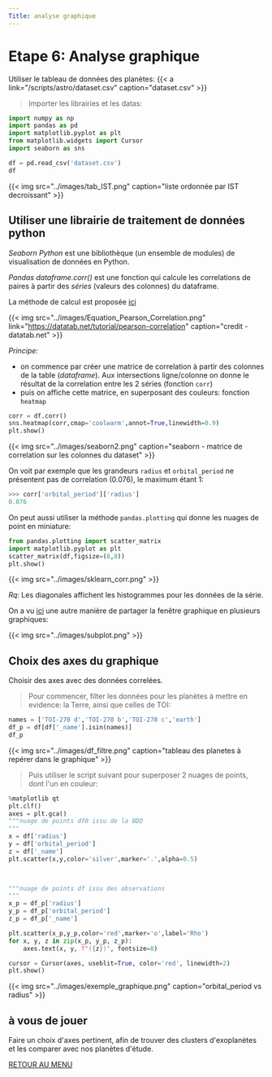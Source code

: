 ```yaml
---
Title: analyse graphique
---
```


# Etape 6: Analyse graphique
Utiliser le tableau de données des planètes: {{< a link="/scripts/astro/dataset.csv" caption="dataset.csv" >}}

> Importer les librairies et les datas:

```python
import numpy as np
import pandas as pd
import matplotlib.pyplot as plt
from matplotlib.widgets import Cursor
import seaborn as sns

df = pd.read_csv('dataset.csv')
df
```

{{< img src="../images/tab_IST.png" caption="liste ordonnée par IST decroissant" >}}

## Utiliser une librairie de traitement de données python
*Seaborn Python* est une bibliothèque (un ensemble de modules) de visualisation de données en Python. 

*Pandas dataframe.corr()* est une fonction qui calcule les correlations de paires à partir des *séries* (valeurs des colonnes) du dataframe.

La méthode de calcul est proposée [ici](https://datatab.net/tutorial/pearson-correlation)

{{< img src="../images/Equation_Pearson_Correlation.png" link="https://datatab.net/tutorial/pearson-correlation" caption="credit - datatab.net" >}}

*Principe:*

* on commence par créer une matrice de correlation à partir des colonnes de la table (*dataframe*). Aux intersections ligne/colonne on donne le résultat de la correlation entre les 2 séries (fonction `corr`)
* puis on affiche cette matrice, en superposant des couleurs: fonction `heatmap`

```python
corr = df.corr()
sns.heatmap(corr,cmap='coolwarm',annot=True,linewidth=0.9)
plt.show()
```

{{< img src="../images/seaborn2.png" caption="seaborn - matrice de correlation sur les colonnes du dataset" >}}

On voit par exemple que les grandeurs `radius` et `orbital_period` ne présentent pas de correlation (0.076), le maximum étant 1:

```python
>>> corr['orbital_period']['radius']
0.076
```

On peut aussi utiliser la méthode `pandas.plotting` qui donne les nuages de point en miniature:

```python
from pandas.plotting import scatter_matrix
import matplotlib.pyplot as plt
scatter_matrix(df,figsize=(8,8))
plt.show()
```

{{< img src="../images/sklearn_corr.png" >}}

*Rq:* Les diagonales affichent les histogrammes pour les données de la série.

On a vu [ici](../page3) une autre manière de partager la fenêtre graphique en plusieurs graphiques:


{{< img src="../images/subplot.png" >}}

## Choix des axes du graphique
Choisir des axes avec des données correlées.

> Pour commencer, filter les données pour les planètes à mettre en evidence: la Terre, ainsi que celles de TOI:

```python
names = ['TOI-270 d','TOI-270 b','TOI-270 c','earth']
df_p = df[df['_name'].isin(names)]
df_p
```

{{< img src="../images/df_filtre.png" caption="tableau des planetes à repérer dans le graphique" >}}

> Puis utiliser le script suivant pour superposer 2 nuages de points, dont l'un en couleur:

```python
%matplotlib qt
plt.clf()
axes = plt.gca()
"""nuage de points df0 issu de la BDD
"""
x = df['radius']
y = df['orbital_period']
z = df['_name']
plt.scatter(x,y,color='silver',marker='.',alpha=0.5)


   
"""nuage de points df issu des observations
"""
x_p = df_p['radius']
y_p = df_p['orbital_period']
z_p = df_p['_name']

plt.scatter(x_p,y_p,color='red',marker='o',label='Rho')
for x, y, z in zip(x_p, y_p, z_p):
    axes.text(x, y, f"({z})", fontsize=8)

cursor = Cursor(axes, useblit=True, color='red', linewidth=2)
plt.show()
```

{{< img src="../images/exemple_graphique.png" caption="orbital_period vs radius" >}}






## à vous de jouer
Faire un choix d'axes pertinent, afin de trouver des clusters d'exoplanètes et les comparer avec nos planètes d'étude.



[RETOUR AU MENU](/docs/NSI/projet/page9)
